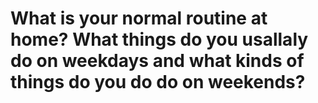 # What is your normal routine at home? What things do you usallaly do on weekdays and what kinds of things do you do do on weekends?

